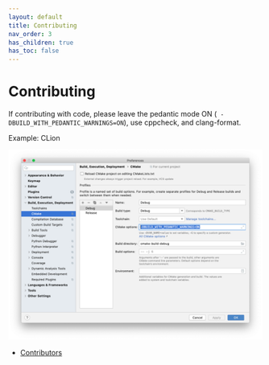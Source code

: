 ```yaml
---
layout: default
title: Contributing
nav_order: 3
has_children: true
has_toc: false
---
```

# Contributing

If contributing with code, please leave the pedantic mode ON (` -DBUILD_WITH_PEDANTIC_WARNINGS=ON`), use cppcheck, and clang-format.


Example: CLion
    
![CLion Settings with Pedantic Mode](.././docs/images/pedantic_clion.png)
    




- [Contributors](contributing/contributors.md)
